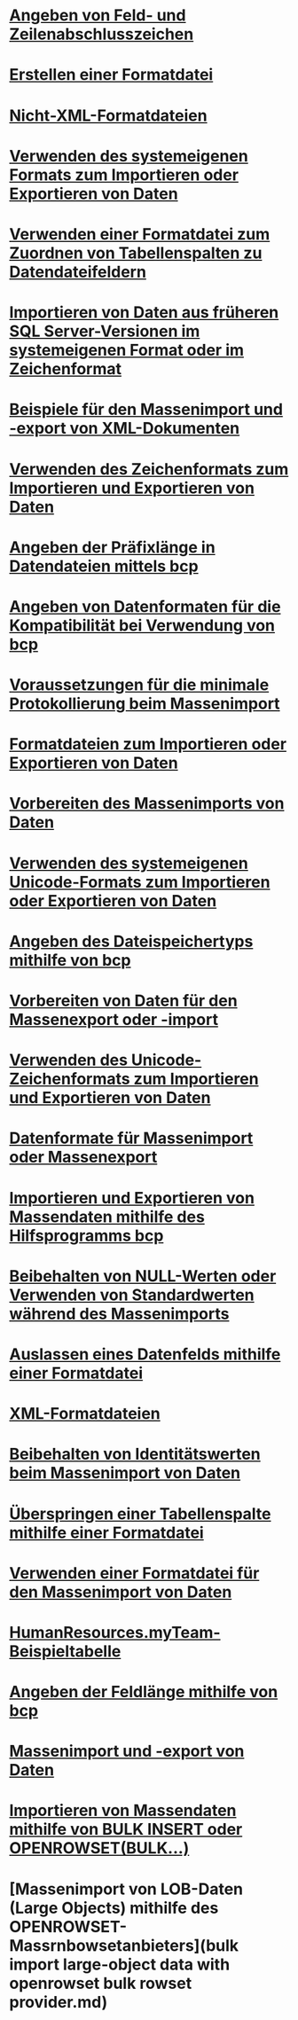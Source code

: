# [Angeben von Feld- und Zeilenabschlusszeichen](specify-field-and-row-terminators-sql-server.md)
# [Erstellen einer Formatdatei](create-a-format-file-sql-server.md)
# [Nicht-XML-Formatdateien](non-xml-format-files-sql-server.md)
# [Verwenden des systemeigenen Formats zum Importieren oder Exportieren von Daten](use-native-format-to-import-or-export-data-sql-server.md)
# [Verwenden einer Formatdatei zum Zuordnen von Tabellenspalten zu Datendateifeldern](use-a-format-file-to-map-table-columns-to-data-file-fields-sql-server.md)
# [Importieren von Daten aus früheren SQL Server-Versionen im systemeigenen Format oder im Zeichenformat](import-native-and-character-format-data-from-earlier-versions-of-sql-server.md)
# [Beispiele für den Massenimport und -export von XML-Dokumenten](examples-of-bulk-import-and-export-of-xml-documents-sql-server.md)
# [Verwenden des Zeichenformats zum Importieren und Exportieren von Daten](use-character-format-to-import-or-export-data-sql-server.md)
# [Angeben der Präfixlänge in Datendateien mittels bcp](specify-prefix-length-in-data-files-by-using-bcp-sql-server.md)
# [Angeben von Datenformaten für die Kompatibilität bei Verwendung von bcp](specify-data-formats-for-compatibility-when-using-bcp-sql-server.md)
# [Voraussetzungen für die minimale Protokollierung beim Massenimport](prerequisites-for-minimal-logging-in-bulk-import.md)
# [Formatdateien zum Importieren oder Exportieren von Daten](format-files-for-importing-or-exporting-data-sql-server.md)
# [Vorbereiten des Massenimports von Daten](prepare-to-bulk-import-data-sql-server.md)
# [Verwenden des systemeigenen Unicode-Formats zum Importieren oder Exportieren von Daten](use-unicode-native-format-to-import-or-export-data-sql-server.md)
# [Angeben des Dateispeichertyps mithilfe von bcp](specify-file-storage-type-by-using-bcp-sql-server.md)
# [Vorbereiten von Daten für den Massenexport oder -import](prepare-data-for-bulk-export-or-import-sql-server.md)
# [Verwenden des Unicode-Zeichenformats zum Importieren und Exportieren von Daten](use-unicode-character-format-to-import-or-export-data-sql-server.md)
# [Datenformate für Massenimport oder Massenexport](data-formats-for-bulk-import-or-bulk-export-sql-server.md)
# [Importieren und Exportieren von Massendaten mithilfe des Hilfsprogramms bcp](import-and-export-bulk-data-by-using-the-bcp-utility-sql-server.md)
# [Beibehalten von NULL-Werten oder Verwenden von Standardwerten während des Massenimports](keep-nulls-or-use-default-values-during-bulk-import-sql-server.md)
# [Auslassen eines Datenfelds mithilfe einer Formatdatei](use-a-format-file-to-skip-a-data-field-sql-server.md)
# [XML-Formatdateien](xml-format-files-sql-server.md)
# [Beibehalten von Identitätswerten beim Massenimport von Daten](keep-identity-values-when-bulk-importing-data-sql-server.md)
# [Überspringen einer Tabellenspalte mithilfe einer Formatdatei](use-a-format-file-to-skip-a-table-column-sql-server.md)
# [Verwenden einer Formatdatei für den Massenimport von Daten](use-a-format-file-to-bulk-import-data-sql-server.md)
# [HumanResources.myTeam-Beispieltabelle](humanresources-myteam-sample-table-sql-server.md)
# [Angeben der Feldlänge mithilfe von bcp](specify-field-length-by-using-bcp-sql-server.md)
# [Massenimport und -export von Daten](bulk-import-and-export-of-data-sql-server.md)
# [Importieren von Massendaten mithilfe von BULK INSERT oder OPENROWSET(BULK...)](import-bulk-data-by-using-bulk-insert-or-openrowset-bulk-sql-server.md)
# [Massenimport von LOB-Daten (Large Objects) mithilfe des OPENROWSET-Massrnbowsetanbieters](bulk import large-object data with openrowset bulk rowset provider.md)
